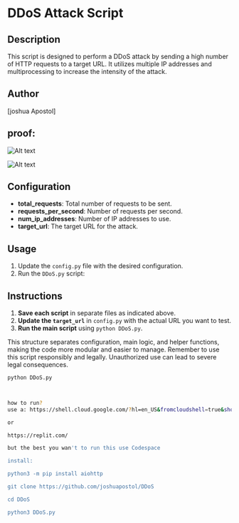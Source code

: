 # DDoS Attack Script

## Description
This script is designed to perform a DDoS attack by sending a high number of HTTP requests to a target URL. It utilizes multiple IP addresses and multiprocessing to increase the intensity of the attack.

## Author
[joshua Apostol]

## proof:

![Alt text](https://i.imgur.com/motFzn6.jpeg)

![Alt text](https://i.imgur.com/kJDQOfr.jpeg)

## Configuration
- **total_requests**: Total number of requests to be sent.
- **requests_per_second**: Number of requests per second.
- **num_ip_addresses**: Number of IP addresses to use.
- **target_url**: The target URL for the attack.

## Usage
1. Update the `config.py` file with the desired configuration.
2. Run the `DDoS.py` script:

## Instructions
1. **Save each script** in separate files as indicated above.
2. **Update the `target_url`** in `config.py` with the actual URL you want to test.
3. **Run the main script** using `python DDoS.py`.

This structure separates configuration, main logic, and helper functions, making the code more modular and easier to manage. Remember to use this script responsibly and legally. Unauthorized use can lead to severe legal consequences.


```sh
python DDoS.py



how to run?
use a: https://shell.cloud.google.com/?hl=en_US&fromcloudshell=true&show=terminal

or

https://replit.com/

but the best you wan't to run this use Codespace

install:

python3 -m pip install aiohttp

git clone https://github.com/joshuapostol/DDoS

cd DDoS

python3 DDoS.py
